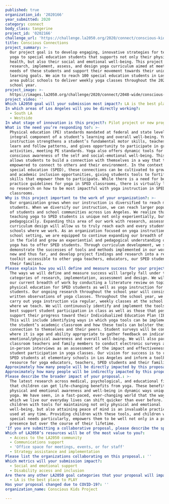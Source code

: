```yaml
---
published: true
organization_id: '2020166'
year_submitted: 2020
category: connect
body_class: tangerine
project_id: '0202166'
challenge_url: 'https://challenge.la2050.org/2020/connect/conscious-kids-project/'
title: Conscious Connections
project_summary: >-
  Our project goal is to develop engaging, innovative strategies for teaching
  yoga to special education students that supports not only their physical
  health, but also their social and emotional well-being. This project will
  research, implement, assess, and design yoga curriculum aimed at meeting the
  needs of these students and support their movement towards their unique
  learning goals. We aim to reach 100 special education students in Los Angeles
  area public schools to deliver weekly yoga classes throughout the 2020/2021
  school year.
project_image: >-
  https://images.la2050.org/challenge/2020/connect/2048-wide/conscious-kids-project.jpg
project_video: ''
Which LA2050 goal will your submission most impact?: LA is the best place to CONNECT
In which areas of Los Angeles will you be directly working?:
  - South LA
  - Westside
In what stage of innovation is this project?: Pilot project or new program (testing or implementing a new idea)
What is the need you’re responding to?: >-
  Physical education (PE) standards mandated at federal and state levels are an
  integral component of a student’s learning and overall well-being. Yoga
  instruction strengthens a student’s fundamental motor skills, teaches them to
  learn and follow patterns, and gives opportunity to participate in group
  activities, meeting PE standards. Yoga also offers dynamic tools for building
  conscious awareness of the self and social-emotional well-being. This practice
  allows students to build a connection with themselves in a way that they feel
  empowered to connect to others and their environment. In the context of
  special education (SPED), these connections can be cultivated to grow social
  and academic inclusion opportunities, giving students tools to fortify the
  skills that empower them to participate. While there is a need for best
  practice guidelines for yoga in SPED classrooms, there is virtually little or
  no research on how to be most impactful with yoga instruction in SPED
  classrooms.
Why is this project important to the work of your organization?: >-
  Our organization grows when our instruction is diversified to reach more
  students. When we diversify our instruction, we can reach larger populations
  of students and school communities across Los Angeles. We realize that
  teaching yoga to SPED students is unique not only experientially, but also
  pedagogically. Expanding this area of our work with research, assessment, and
  curriculum design will allow us to truly reach each and every student at the
  schools where we work. As an organization focused on yoga instruction in a
  school setting, we are equipped to continue expanding our breadth of knowledge
  in the field and grow an experiential and pedagogical understanding of what
  yoga has to offer SPED students. Through curriculum development, we seek to
  demonstrate the successes of tools and methods implemented in our work both
  new and thus far, and develop project findings and research into a resource
  toolkit accessible to other yoga teachers, educators, our SPED students and
  their families.
Please explain how you will define and measure success for your project.: >-
  The ways we will define and measure success will largely fall under the
  categories of research, implementation, assessment and design. We will augment
  our current breadth of work by conducting a literature review on topics of
  physical education for SPED students as well as yoga instruction for SPED
  students. Our ongoing research throughout the school year will consist of
  written observations of yoga classes. Throughout the school year, we will
  carry out yoga instruction via regular, weekly classes at the school sites
  where we teach. We will continuously identify and implement the tools that
  best support student participation in class as well as those that positively
  support their progress toward their Individualized Education Plan (IEP) goals.
  This will include identifying ways in which yoga tools can be implemented in
  the student’s academic classroom and how these tools can bolster their
  connection to themselves and their peers. Student surveys will be conducted
  where it is age and ability appropriate to gather feedback on indicators of
  emotional/physical awareness and overall well-being. We will also partner with
  classroom teachers and family members to conduct electronic surveys and
  in-person interviews as an assessment of the impact and effectiveness of
  student participation in yoga classes. Our vision for success is to reach 100
  SPED students at elementary schools in Los Angeles and inform a toolkit
  resource for yoga educators, teachers, SPED students and their families.
Approximately how many people will be directly impacted by this proposal?: '350'
Approximately how many people will be indirectly impacted by this proposal?: '2500'
Please describe the broader impact of your proposal.: >-
  The latest research across medical, psychological, and educational fields show
  that children can get life-changing benefits from yoga. These benefits support
  physical and emotional awareness and well-being in dynamic ways unique to
  yoga. We have seen, in a fast-paced, ever-changing world that the ways in
  which we live our everyday lives can shift quicker than ever before. Providing
  children with tools for maintaining not only physical and emotional
  well-being, but also attaining peace of mind is an invaluable practice to be
  used at any time. Providing children with these tools, and children with
  special needs particularly, empowers them to be well not only in a practice of
  presence but over the course of their lifetime.
'If you are submitting a collaborative proposal, please describe the specific role of partner organizations in the project.': ''
Which of LA2050’s resources will be of the most value to you?:
  - Access to the LA2050 community
  - Communications support
  - 'Office space for meetings, events, or for staff'
  - Strategy assistance and implementation
Please list the organizations collaborating on this proposal.: ''
Which metrics will your submission impact?:
  - Social and emotional support
  - Disability access and inclusion
Are there any other LA2050 goal categories that your proposal will impact?:
  - LA is the best place to PLAY
Has your proposal changed due to COVID-19?: ''
organization_name: Conscious Kids Project

---
```

